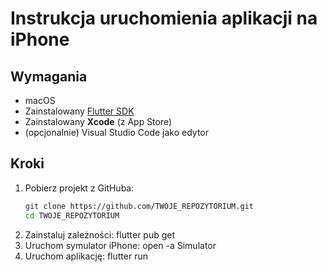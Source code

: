 # Instrukcja uruchomienia aplikacji na iPhone

## Wymagania
- macOS  
- Zainstalowany [Flutter SDK](https://docs.flutter.dev/get-started/install/macos)  
- Zainstalowany **Xcode** (z App Store)  
- (opcjonalnie) Visual Studio Code jako edytor  

## Kroki

1. Pobierz projekt z GitHuba:
   ```bash
   git clone https://github.com/TWOJE_REPOZYTORIUM.git
   cd TWOJE_REPOZYTORIUM
2. Zainstaluj zależności:
flutter pub get
3. Uruchom symulator iPhone:
open -a Simulator
4. Uruchom aplikację:
flutter run
